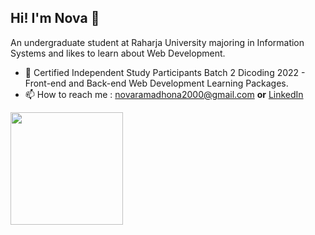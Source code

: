## Hi! I'm Nova 👋

An undergraduate student at Raharja University majoring in Information Systems and likes to learn about Web Development.

- 🌱 Certified Independent Study Participants Batch 2 Dicoding 2022 - Front-end and Back-end Web Development Learning Packages. 
- 📫 How to reach me : novaramadhona2000@gmail.com **or** [LinkedIn](https://www.linkedin.com/in/nova-ramadhona/)

<p align="left">
   <img height="180em" src="https://github-readme-stats-eight-theta.vercel.app/api?username=novaramadhona&show_icons=true&theme=algolia&include_all_commits=true&count_private=true"/>
</p>
